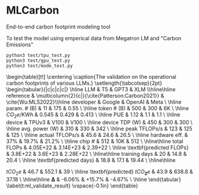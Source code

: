 # MLCarbon
 End-to-end carbon footprint modeling tool

To test the model using emperical data from Megatron LM and "Carbon Emissions"
```
python3 test/tpu_test.py
python3 test/gpu_test.py
python3 test/mode_test.py
```
\begin{table}[t!]
\centering
\caption{The validation on the operational carbon footprints of various LLMs.}
\setlength{\tabcolsep}{2pt}
\begin{tabular}{|c|c|c|c|}
\hline
LLM             & T5       & GPT3       & XLM  \\\hline\hline
reference       & \multicolumn{2}{c|}{\cite{Patterson:Carbon2021}} & \cite{Wu:MLS2022}\\\hline
developer       & Google   & OpenAI     & Meta \\ \hline
param. \# (B)   & 11       & 175        & 0.55 \\ \hline
token \# (B)    & 500      & 300        & 6K   \\ \hline
$\mathit{CO}_2\mathit{e/KWh}$ & 0.545   & 0.429    & 0.413  \\ \hline
PUE             & 1.12     & 1.1        & 1.1   \\ \hline
device          & TPUv3    & V100       & V100  \\ \hline
device TDP (W)  & 450      & 300        & 300   \\ \hline
avg. power (W)  & 310      & 330        & 342   \\ \hline
peak TFLOPs/s   & 123      & 125        & 125   \\ \hline
actual TFLOPs/s & 45.6     & 24.6       & 26.5     \\ \hline
hardware eff.   & 37\%     & 19.7\%     & 21.2\%   \\ \hline
chip \#         & 512      & 10K        & 512   \\ \hline\hline
total FLOPs     & 4.05E+22 & 3.14E+23   & 2.39+22   \\ \hline
\textbf{predicted FLOPs}   & 3.8E+22 & 3.6E+23      & 2.28E+22   \\ \hline\hline
training days    & 20 & 14.8   & 20.4   \\ \hline
\textbf{predicted days}   & 18.8  & 17.1      & 19.44 \\ \hline\hline

$\mathit{tCO}_2\mathit{e}$ & 46.7  & 552.1     & 39  \\ \hline
\textbf{predicted} $\mathbf{\mathit{tCO}_2\mathit{e}}$ & 43.9 & 638.8 & 37.18   \\ \hline\hline
$\mathbf{\Delta}$ & -6.06\% & +15.7\%     & -4.67\% \\
\hline
\end{tabular}
\label{t:ml_validate_result}
\vspace{-0.1in}
\end{table}
